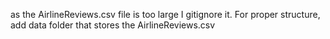 as the AirlineReviews.csv file is too large I gitignore it. For proper structure, add data folder that stores the AirlineReviews.csv 
